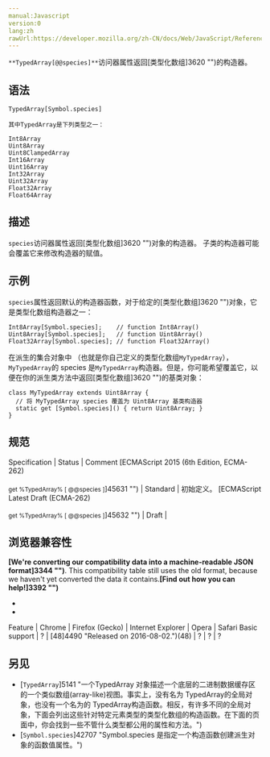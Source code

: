 ```yaml
---
manual:Javascript
version:0
lang:zh
rawUrl:https://developer.mozilla.org/zh-CN/docs/Web/JavaScript/Reference/Global_Objects/TypedArray/@@species#
---
```






`**TypedArray[@@species]**`访问器属性返回[类型化数组]3620 "")的构造器。


## 语法<a name="语法"></a>

```
TypedArray[Symbol.species]

其中TypedArray是下列类型之一：

Int8Array
Uint8Array
Uint8ClampedArray
Int16Array
Uint16Array
Int32Array
Uint32Array
Float32Array
Float64Array

```

## 描述<a name="描述"></a>


`species`访问器属性返回[类型化数组]3620 "")对象的构造器。 子类的构造器可能会覆盖它来修改构造器的赋值。


## 示例<a name="示例"></a>


`species`属性返回默认的构造器函数，对于给定的[类型化数组]3620 "")对象，它是类型化数组构造器之一：


```
Int8Array[Symbol.species];    // function Int8Array()
Uint8Array[Symbol.species];   // function Uint8Array()
Float32Array[Symbol.species]; // function Float32Array()
```


在派生的集合对象中 （也就是你自己定义的类型化数组`MyTypedArray`），`MyTypedArray`的 species 是`MyTypedArray`构造器。但是，你可能希望覆盖它，以便在你的派生类方法中返回[类型化数组]3620 "")的基类对象：


```
class MyTypedArray extends Uint8Array {
  // 将 MyTypedArray species 覆盖为 Uint8Array 基类构造器
  static get [Symbol.species]() { return Uint8Array; }
}
```

## 规范<a name="规范"></a>

Specification | Status | Comment 
[ECMAScript 2015 (6th Edition, ECMA-262)<br></br><small>get %TypedArray% [ @@species ]</small>]45631 "") | Standard | 初始定义。 
[ECMAScript Latest Draft (ECMA-262)<br></br><small>get %TypedArray% [ @@species ]</small>]45632 "") | Draft |  


## 浏览器兼容性<a name="浏览器兼容性"></a>


**[We&#39;re converting our compatibility data into a machine-readable JSON format]3344 "")**. This compatibility table still uses the old format, because we haven&#39;t yet converted the data it contains.**[Find out how you can help!]3392 "")**


* 
* 

Feature | Chrome | Firefox (Gecko) | Internet Explorer | Opera | Safari 
Basic support | ? | [48]4490 "Released on 2016-08-02.")(48) | ? | ? | ? 





## 另见<a name="另见"></a>

* [`TypedArray`]5141 "一个TypedArray 对象描述一个底层的二进制数据缓存区的一个类似数组(array-like)视图。事实上，没有名为 TypedArray的全局对象，也没有一个名为的 TypedArray构造函数。相反，有许多不同的全局对象，下面会列出这些针对特定元素类型的类型化数组的构造函数。在下面的页面中，你会找到一些不管什么类型都公用的属性和方法。")
* [`Symbol.species`]42707 "Symbol.species 是指定一个构造函数创建派生对象的函数值属性。")



